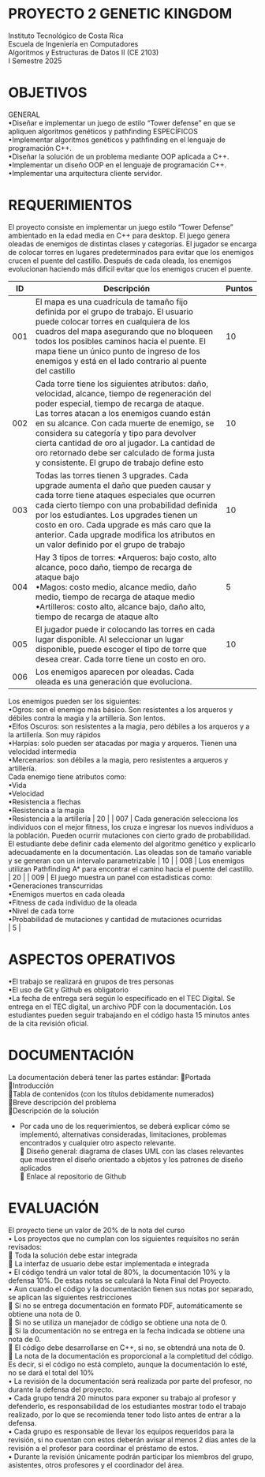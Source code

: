 # PROYECTO 2 GENETIC KINGDOM
Instituto Tecnológico de Costa Rica<br>
Escuela de Ingeniería en Computadores<br>
Algoritmos y Estructuras de Datos II (CE 2103)<br>
I Semestre 2025<br>
# OBJETIVOS
GENERAL<br>
•Diseñar e implementar un juego de estilo “Tower defense” en que se apliquen algoritmos genéticos y pathfinding
ESPECÍFICOS<br>
•Implementar algoritmos genéticos y pathfinding en el lenguaje de programación C++.<br>
•Diseñar la solución de un problema mediante OOP aplicada a C++.<br>
•Implementar un diseño OOP en el lenguaje de programación C++.<br>
•Implementar una arquitectura cliente servidor.<br>

# REQUERIMIENTOS
El proyecto consiste en implementar un juego estilo “Tower Defense” ambientado en la edad media en C++ para desktop. El juego genera oleadas de enemigos de distintas clases y categorías. El jugador se encarga de colocar torres en lugares predeterminados para evitar que los enemigos crucen el puente del castillo. Después de cada oleada, los enemigos evolucionan haciendo más difícil evitar que los enemigos crucen el puente. <br>


| ID | Descripción | Puntos |
|-----------|-----------|-----------|
| 001   | El mapa es una cuadrícula de tamaño fijo definida por el grupo de trabajo. El usuario puede colocar torres en cualquiera de los cuadros del mapa asegurando que no bloqueen todos los posibles caminos hacia el puente. El mapa tiene un único punto de ingreso de los enemigos y está en el lado contrario al puente del castillo     | 10    |
| 002    | Cada torre tiene los siguientes atributos: daño, velocidad, alcance, tiempo de regeneración del poder especial, tiempo de recarga de ataque. Las torres atacan a los enemigos cuando están en su alcance. Con cada muerte de enemigo, se considera su categoría y tipo para devolver cierta cantidad de oro al jugador. La cantidad de oro retornado debe ser calculado de forma justa y consistente. El grupo de trabajo define esto    | 10    |
| 003    | Todas las torres tienen 3 upgrades. Cada upgrade aumenta el daño que pueden causar y cada torre tiene ataques especiales que ocurren cada cierto tiempo con una probabilidad definida por los estudiantes. Los upgrades tienen un costo en oro. Cada upgrade es más caro que la anterior. Cada upgrade modifica los atributos en un valor definido por el grupo de trabajo    | 10    |
| 004   | Hay 3 tipos de torres: •Arqueros: bajo costo, alto alcance, poco daño, tiempo de recarga de ataque bajo <br> •Magos: costo medio, alcance medio, daño medio, tiempo de recarga de ataque medio <br> •Artilleros: costo alto, alcance bajo, daño alto, tiempo de recarga de ataque alto <br>     | 5     |
| 005    | El jugador puede ir colocando las torres en cada lugar disponible. Al seleccionar un lugar disponible, puede escoger el tipo de torre que desea crear. Cada torre tiene un costo en oro.    | 10    |
| 006    | Los enemigos aparecen por oleadas. Cada oleada es una generación que evoluciona. 
Los enemigos pueden ser los siguientes:<br>
•Ogros: son el enemigo más básico. Son resistentes a los arqueros y débiles contra la magia y la artillería. Son lentos.<br>
•Elfos Oscuros: son resistentes a la magia, pero débiles a los arqueros y a la artillería. Son muy rápidos<br>
•Harpías: solo pueden ser atacadas por magia y arqueros. Tienen una velocidad intermedia<br>
•Mercenarios: son débiles a la magia, pero resistentes a arqueros y artillería.<br>
Cada enemigo tiene atributos como:<br>
•Vida<br>
•Velocidad<br>
•Resistencia a flechas<br>
•Resistencia a la magia<br>
•Resistencia a la artillería   | 20    |
| 007    | Cada generación selecciona los individuos con el mejor fitness, los cruza e ingresar los nuevos individuos a la población. Pueden ocurrir mutaciones con cierto grado de probabilidad. El estudiante debe definir cada elemento del algoritmo genético y explicarlo adecuadamente en la documentación. Las oleadas son de tamaño variable y se generan con un intervalo parametrizable    | 10    |
| 008    | Los enemigos utilizan Pathfinding A* para encontrar el camino hacia el puente del castillo.    | 20    |
| 009    | El juego muestra un panel con estadísticas como:<br>
•Generaciones transcurridas <br>
•Enemigos muertos en cada oleada<br>
•Fitness de cada individuo de la oleada<br>
•Nivel de cada torre <br>
•Probabilidad de mutaciones y cantidad de mutaciones ocurridas <br>   | 5     |

# ASPECTOS OPERATIVOS
•El trabajo se realizará en grupos de tres personas <br>
•El uso de Git y Github es obligatorio <br>
•La fecha de entrega será según lo especificado en el TEC Digital. Se entrega en el TEC digital, un archivo PDF con la documentación. Los estudiantes pueden seguir trabajando en el código hasta 15 minutos antes de la cita revisión oficial.<br> 
# DOCUMENTACIÓN
La documentación deberá tener las partes estándar:
Portada <br>
Introducción <br>
Tabla de contenidos (con los títulos debidamente numerados) <br>
Breve descripción del problema <br>
Descripción de la solución <br>
  - Por cada uno de los requerimientos, se deberá explicar cómo se implementó, alternativas consideradas, limitaciones, problemas encontrados y cualquier otro 
    aspecto relevante. <br>
 Diseño general: diagrama de clases UML con las clases relevantes que muestren el diseño orientado a objetos y los patrones de diseño aplicados<br>
 Enlace al repositorio de Github<br>

# EVALUACIÓN
El proyecto tiene un valor de 20% de la nota del curso<br>
• Los proyectos que no cumplan con los siguientes requisitos no serán revisados:<br>
   Toda la solución debe estar integrada<br>
   La interfaz de usuario debe estar implementada e integrada<br>
• El código tendrá un valor total de 80%, la documentación 10% y la defensa 10%. De estas notas se calculará la Nota Final del Proyecto.<br>
• Aun cuando el código y la documentación tienen sus notas por separado, se aplican las siguientes restricciones <br>
   Si no se entrega documentación en formato PDF, automáticamente se obtiene una nota de 0. <br>
   Si no se utiliza un manejador de código se obtiene una nota de 0. <br>
   Si la documentación no se entrega en la fecha indicada se obtiene una nota de 0. <br>
   El código debe desarrollarse en C++, si no, se obtendrá una nota de 0. <br>
   La nota de la documentación es proporcional a la completitud del código. Es decir, si el código no está completo, aunque la documentación lo esté, no se dará 
    el total del 10%<br>
• La revisión de la documentación será realizada por parte del profesor, no durante la defensa del proyecto.<br>
• Cada grupo tendrá 20 minutos para exponer su trabajo al profesor y defenderlo, es responsabilidad de los estudiantes mostrar todo el trabajo realizado, por lo que se recomienda tener todo listo antes de entrar a la defensa.<br>
• Cada grupo es responsable de llevar los equipos requeridos para la revisión, si no cuentan con estos deberán avisar al menos 2 días antes de la revisión a el profesor para coordinar el préstamo de estos.<br>
• Durante la revisión únicamente podrán participar los miembros del grupo, asistentes, otros profesores y el coordinador del área.<br>


